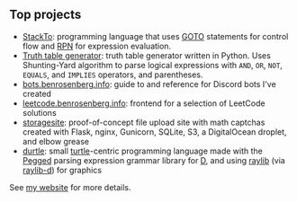 ## Top projects
 - [StackTo](https://github.com/benrosenberg/stackto): programming language that uses [GOTO](https://en.m.wikipedia.org/wiki/Goto) statements for control flow and [RPN](https://en.m.wikipedia.org/wiki/Reverse_Polish_notation) for expression evaluation.
 - [Truth table generator](https://github.com/benrosenberg/truth-table-generator): truth table generator written in Python. Uses Shunting-Yard algorithm to parse logical expressions with `AND`, `OR`, `NOT`, `EQUALS`, and `IMPLIES` operators, and parentheses.
 - [bots.benrosenberg.info](https://bots.benrosenberg.info): guide to and reference for Discord bots I've created
 - [leetcode.benrosenberg.info](https://leetcode.benrosenberg.info): frontend for a selection of LeetCode solutions
 - [storagesite](https://github.com/benrosenberg/storagesite): proof-of-concept file upload site with math captchas created with Flask, nginx, Gunicorn, SQLite, S3, a DigitalOcean droplet, and elbow grease
 - [durtle](https://github.com/benrosenberg/durtle): small [turtle](https://en.m.wikipedia.org/wiki/Turtle_graphics)-centric programming language made with the [Pegged](https://github.com/dlang-community/Pegged) parsing expression grammar library for [D](https://dlang.org/), and using [raylib](https://github.com/raysan5/raylib) (via [raylib-d](https://code.dlang.org/packages/raylib-d)) for graphics

See [my website](https://benrosenberg.info) for more details.
